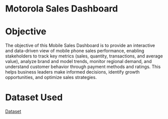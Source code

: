 # Motorola Sales Dashboard

# Objective 
The objective of this Mobile Sales Dashboard is to provide an interactive and data-driven view of mobile phone sales performance, enabling stakeholders to track key metrics (sales, quantity, transactions, and average value), analyze brand and model trends, monitor regional demand, and understand customer behavior through payment methods and ratings. This helps business leaders make informed decisions, identify growth opportunities, and optimize sales strategies.

# Dataset Used
<a href = "https://github.com/Shreyas-P2004/Mobile-Sales-Data-dashboard/blob/main/Day%20-%2030%20-%20Mobile%20Sales%20Data.xlsx">Dataset</a>



